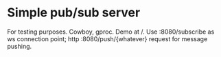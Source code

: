 # Simple pub/sub server
For testing purposes. Cowboy, gproc.
Demo at /.
Use :8080/subscribe as ws connection point; http :8080/push/{whatever} request for message pushing.
